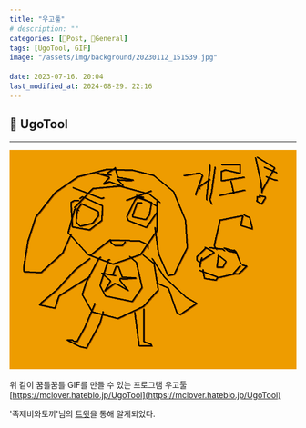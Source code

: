 ```yaml
---
title: "우고툴"
# description: ""
categories: [📀Post, 🥑General]
tags: [UgoTool, GIF]
image: "/assets/img/background/20230112_151539.jpg"

date: 2023-07-16. 20:04
last_modified_at: 2024-08-29. 22:16
---
```


## 📀 UgoTool

---

![게로](/assets/img/post/2023/230716_0000.gif)

위 같이 꿈틀꿈틀 GIF를 만들 수 있는 프로그램 우고툴  
[https://mclover.hateblo.jp/UgoTool](https://mclover.hateblo.jp/UgoTool)  

'족제비와토끼'님의 [트윗](https://twitter.com/_weaselrabbit/status/1668169406072123392?s=20)을 통해 알게되었다.  
